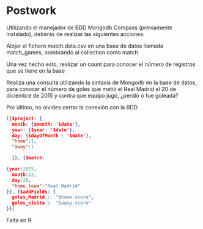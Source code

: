 # Postwork

Utilizando el manejador de BDD Mongodb Compass (previamente instalado), deberás de realizar las siguientes acciones:

Alojar el fichero match.data.csv en una base de datos llamada match_games, nombrando al collection como match

Una vez hecho esto, realizar un count para conocer el número de registros que se tiene en la base

Realiza una consulta utilizando la sintaxis de Mongodb en la base de datos, para conocer el número de goles que metió el Real Madrid el 20 de diciembre de 2015 y contra que equipo jugó, ¿perdió ó fue goleada?

Por último, no olvides cerrar la conexión con la BDD

```json
[{$project: {
  month: {$month: '$date'},
  year: {$year: '$date'},
  day: {$dayOfMonth : '$date'},
  "home":1,
  "away":1

  }}, {$match: 

{year:2015,
  month:12,
  day:20,
  "home.team":"Real Madrid"
}}, {$addFields: {
  goles_Madrid :  "$home.score",
  goles_visita :  "$away.score"
}}]
```
Falta en R
